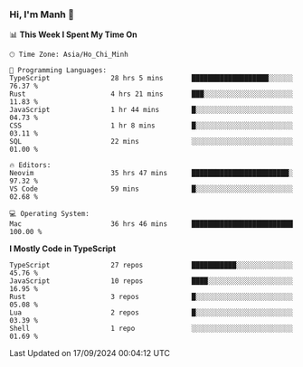 ### Hi, I'm Manh 👋

<!--START_SECTION:waka-->
📊 **This Week I Spent My Time On** 

```text
🕑︎ Time Zone: Asia/Ho_Chi_Minh

💬 Programming Languages: 
TypeScript               28 hrs 5 mins       ███████████████████░░░░░░   76.37 % 
Rust                     4 hrs 21 mins       ███░░░░░░░░░░░░░░░░░░░░░░   11.83 % 
JavaScript               1 hr 44 mins        █░░░░░░░░░░░░░░░░░░░░░░░░   04.73 % 
CSS                      1 hr 8 mins         █░░░░░░░░░░░░░░░░░░░░░░░░   03.11 % 
SQL                      22 mins             ░░░░░░░░░░░░░░░░░░░░░░░░░   01.00 % 

🔥 Editors: 
Neovim                   35 hrs 47 mins      ████████████████████████░   97.32 % 
VS Code                  59 mins             █░░░░░░░░░░░░░░░░░░░░░░░░   02.68 % 

💻 Operating System: 
Mac                      36 hrs 46 mins      █████████████████████████   100.00 % 
```

**I Mostly Code in TypeScript** 

```text
TypeScript               27 repos            ███████████░░░░░░░░░░░░░░   45.76 % 
JavaScript               10 repos            ████░░░░░░░░░░░░░░░░░░░░░   16.95 % 
Rust                     3 repos             █░░░░░░░░░░░░░░░░░░░░░░░░   05.08 % 
Lua                      2 repos             █░░░░░░░░░░░░░░░░░░░░░░░░   03.39 % 
Shell                    1 repo              ░░░░░░░░░░░░░░░░░░░░░░░░░   01.69 % 
```




 Last Updated on 17/09/2024 00:04:12 UTC
<!--END_SECTION:waka-->
